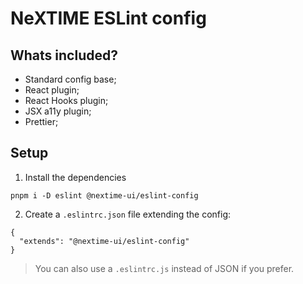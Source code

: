 # NeXTIME ESLint config

## Whats included?

- Standard config base;
- React plugin;
- React Hooks plugin;
- JSX a11y plugin;
- Prettier;

## Setup

1. Install the dependencies

```
pnpm i -D eslint @nextime-ui/eslint-config
```

2. Create a `.eslintrc.json` file extending the config:

```
{
  "extends": "@nextime-ui/eslint-config"
}
```

> You can also use a `.eslintrc.js` instead of JSON if you prefer.

